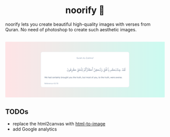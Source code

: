 <h1 align='center'>noorify 🌙</h1>
<p>noorify lets you create beautiful high-quality images with verses from Quran. No need of photoshop to create such aesthetic images.</p>

<img src='public/noorify.png' style='margin-top: 1rem;'/>

## TODOs

- replace the html2canvas with <a href='https://github.com/bubkoo/html-to-image'>html-to-image</a>
- add Google analytics
